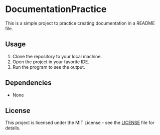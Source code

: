 # DocumentationPractice
 This is a simple project to practice creating documentation in a README file.

## Usage
 1. Clone the repository to your local machine.
 2. Open the project in your favorite IDE.
 3. Run the program to see the output.

## Dependencies
 - None

## License
 This project is licensed under the MIT License - see the [LICENSE](LICENSE) file for details.